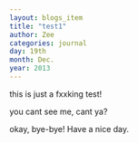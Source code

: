 ```yaml
---
layout: blogs_item
title: "test1"
author: Zee
categories: journal
day: 19th
month: Dec.
year: 2013
---
```



this is  just a fxxking test!

<!--more--> 

you cant see me, cant ya?

okay, bye-bye! Have a nice day.
